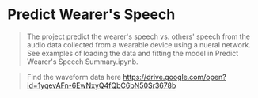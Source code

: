 # Predict Wearer's Speech
> The project predict the wearer's speech vs. others' speech from the audio data collected from a wearable device using a nueral network. 
See examples of loading the data and fitting the model in Predict Wearer's Speech Summary.ipynb. 

> Find the waveform data here https://drive.google.com/open?id=1yqevAFn-6EwNxyQ4fQbC6bN50Sr3678b
